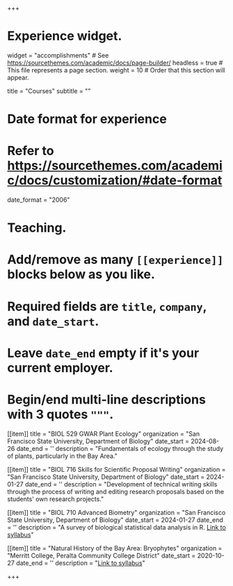 +++
# Experience widget.
widget = "accomplishments"  # See https://sourcethemes.com/academic/docs/page-builder/
headless = true  # This file represents a page section.
weight = 10  # Order that this section will appear.

title = "Courses"
subtitle = ""

# Date format for experience
#   Refer to https://sourcethemes.com/academic/docs/customization/#date-format
date_format = "2006"

# Teaching.
#   Add/remove as many `[[experience]]` blocks below as you like.
#   Required fields are `title`, `company`, and `date_start`.
#   Leave `date_end` empty if it's your current employer.
#   Begin/end multi-line descriptions with 3 quotes `"""`.

[[item]]
  title = "BIOL 529 GWAR Plant Ecology"
  organization = "San Francisco State University, Department of Biology"
  date_start = 2024-08-26
  date_end = ''
  description = "Fundamentals of ecology through the study of plants, particularly in the Bay Area."

[[item]]
  title = "BIOL 716 Skills for Scientific Proposal Writing"
  organization = "San Francisco State University, Department of Biology"
  date_start = 2024-01-27
  date_end = ''
  description = "Development of technical writing skills through the process of writing and editing research proposals based on the students' own research projects."
  
[[item]]
  title = "BIOL 710 Advanced Biometry"
  organization = "San Francisco State University, Department of Biology"
  date_start = 2024-01-27
  date_end = ''
  description = "A survey of biological statistical data analysis in R. [Link to syllabus](https://docs.google.com/document/d/1zW0qRF2vLT8w3NySu4IhFjDORPfYNfKl/edit?usp=sharing&ouid=108780207838976627617&rtpof=true&sd=truew)"

[[item]]
  title = "Natural History of the Bay Area: Bryophytes"
  organization = "Merritt College, Peralta Community College District"
  date_start = 2020-10-27
  date_end = ''
  description = "[Link to syllabus](https://drive.google.com/file/d/1A7dGYxRTLuyIe_QOVuEY-WOFt1iH87-N/view)"

+++
